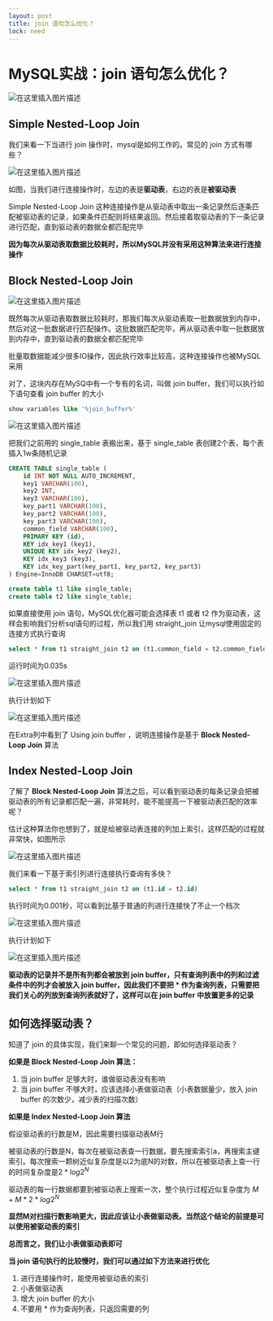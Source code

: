 ```yaml
---
layout: post
title: join 语句怎么优化？
lock: need
---
```

# MySQL实战：join 语句怎么优化？

![在这里插入图片描述](https://img-blog.csdnimg.cn/8e98a797482c479095e0460c88c987ea.png)

## Simple Nested-Loop Join
我们来看一下当进行 join 操作时，mysql是如何工作的。常见的 join 方式有哪些？

![在这里插入图片描述](https://img-blog.csdnimg.cn/95f0cc45ac554338bff3220dcadc4cfb.png)

如图，当我们进行连接操作时，左边的表是**驱动表**，右边的表是**被驱动表**

Simple Nested-Loop Join 这种连接操作是从驱动表中取出一条记录然后逐条匹配被驱动表的记录，如果条件匹配则将结果返回。然后接着取驱动表的下一条记录进行匹配，直到驱动表的数据全都匹配完毕

**因为每次从驱动表取数据比较耗时，所以MySQL并没有采用这种算法来进行连接操作**

## Block Nested-Loop Join

![在这里插入图片描述](https://img-blog.csdnimg.cn/49d0deee0424470d9090f0fed5ac5b97.png)

既然每次从驱动表取数据比较耗时，那我们每次从驱动表取一批数据放到内存中，然后对这一批数据进行匹配操作。这批数据匹配完毕，再从驱动表中取一批数据放到内存中，直到驱动表的数据全都匹配完毕

批量取数据能减少很多IO操作，因此执行效率比较高，这种连接操作也被MySQL采用

对了，这块内存在MySQ中有一个专有的名词，叫做 join buffer，我们可以执行如下语句查看 join buffer 的大小

```sql
show variables like '%join_buffer%'
```
![在这里插入图片描述](https://img-blog.csdnimg.cn/e1bed1bf69eb40f0abc621466f34d393.png)

把我们之前用的 single_table 表搬出来，基于 single_table 表创建2个表，每个表插入1w条随机记录
```sql
CREATE TABLE single_table (
    id INT NOT NULL AUTO_INCREMENT,
    key1 VARCHAR(100),
    key2 INT,
    key3 VARCHAR(100),
    key_part1 VARCHAR(100),
    key_part2 VARCHAR(100),
    key_part3 VARCHAR(100),
    common_field VARCHAR(100),
    PRIMARY KEY (id),
    KEY idx_key1 (key1),
    UNIQUE KEY idx_key2 (key2),
    KEY idx_key3 (key3),
    KEY idx_key_part(key_part1, key_part2, key_part3)
) Engine=InnoDB CHARSET=utf8;

create table t1 like single_table;
create table t2 like single_table;
```


如果直接使用 join 语句，MySQL优化器可能会选择表 t1 或者 t2 作为驱动表，这样会影响我们分析sql语句的过程，所以我们用 straight_join 让mysql使用固定的连接方式执行查询

```sql
select * from t1 straight_join t2 on (t1.common_field = t2.common_field)
```

运行时间为0.035s

![在这里插入图片描述](https://img-blog.csdnimg.cn/d440bfe247184f10bb274a6912960118.png)

执行计划如下

![在这里插入图片描述](https://img-blog.csdnimg.cn/01891b3c21a541cbae915cff132c87e4.png)

在Extra列中看到了 Using join buffer ，说明连接操作是基于 **Block Nested-Loop Join** 算法

## Index Nested-Loop Join
了解了 **Block Nested-Loop Join** 算法之后，可以看到驱动表的每条记录会把被驱动表的所有记录都匹配一遍，非常耗时，能不能提高一下被驱动表匹配的效率呢？

估计这种算法你也想到了，就是给被驱动表连接的列加上索引，这样匹配的过程就非常快，如图所示

![在这里插入图片描述](https://img-blog.csdnimg.cn/649ba2e6e57c4e7286b453b4044546e5.png)

我们来看一下基于索引列进行连接执行查询有多快？

```sql
select * from t1 straight_join t2 on (t1.id = t2.id)
```

执行时间为0.001秒，可以看到比基于普通的列进行连接快了不止一个档次

![在这里插入图片描述](https://img-blog.csdnimg.cn/8702395b1364412c8e9984843af83391.png)

执行计划如下

![在这里插入图片描述](https://img-blog.csdnimg.cn/04e0dcf9decb43829136439b7d9add20.png)

**驱动表的记录并不是所有列都会被放到 join buffer，只有查询列表中的列和过滤条件中的列才会被放入 join buffer，因此我们不要把 * 作为查询列表，只需要把我们关心的列放到查询列表就好了，这样可以在 join buffer 中放置更多的记录**

## 如何选择驱动表？
知道了 join 的具体实现，我们来聊一个常见的问题，即如何选择驱动表？

**如果是 Block Nested-Loop Join 算法：**

1. 当 join buffer 足够大时，谁做驱动表没有影响
2. 当 join buffer 不够大时，应该选择小表做驱动表（小表数据量少，放入 join buffer 的次数少，减少表的扫描次数）

**如果是 Index Nested-Loop Join 算法**

假设驱动表的行数是M，因此需要扫描驱动表M行

被驱动表的行数是N，每次在被驱动表查一行数据，要先搜索索引a，再搜索主键索引。每次搜索一颗树近似复杂度是以2为底N的对数，所以在被驱动表上查一行的时间复杂度是$2*log2^N$


驱动表的每一行数据都要到被驱动表上搜索一次，整个执行过程近似复杂度为 $M + M*2*log2^N$

**显然M对扫描行数影响更大，因此应该让小表做驱动表。当然这个结论的前提是可以使用被驱动表的索引**

**总而言之，我们让小表做驱动表即可**

**当 join 语句执行的比较慢时，我们可以通过如下方法来进行优化**

1. 进行连接操作时，能使用被驱动表的索引
2. 小表做驱动表
3. 增大 join buffer 的大小
4. 不要用 * 作为查询列表，只返回需要的列